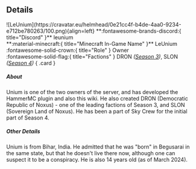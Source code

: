 ## Details
<div class="grid" markdown>
![LeUnium](https://cravatar.eu/helmhead/0e21cc4f-b4de-4aa0-9234-e712be780263/100.png){align=left}
**:fontawesome-brands-discord:{ title="Discord" }** leunium<br>
**:material-minecraft:{ title="Minecraft In-Game Name" }** LeUnium<br>
:fontawesome-solid-crown:{ title="Role" } Owner<br>
:fontawesome-solid-flag:{ title="Factions" } DRON <i>(<a href="../seasons/s3.md">Season 3</a>)</i>, SLON <i>(<a href="../seasons/s4.md">Season 4</a>)</i>
{ .card }
</div>

##### About
Unium is one of the two owners of the server, and has developed the HammerMC plugin and also this wiki. He also created DRON (Democratic Republic of Noxus) - one of the leading factions of Season 3, and SLON (Sovereign Land of Noxus). He has been a part of Sky Crew for the initial part of Season 4.

##### Other Details
Unium is from Bihar, India. He admitted that he was "born" in Begusarai in the same state, but that he doesn't live there now, although one can suspect it to be a conspiracy. He is also 14 years old (as of March 2024). 
